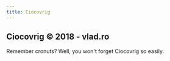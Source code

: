 ```yaml
---
title: Ciocovrig
---
```


Ciocovrig :copyright: 2018 - vlad.ro
---

Remember cronuts? Well, you won't forget Ciocovrig so easily.
